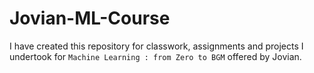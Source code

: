 # Jovian-ML-Course
I have created this repository for classwork, assignments and projects I undertook for `Machine Learning : from Zero to BGM` offered by Jovian.
